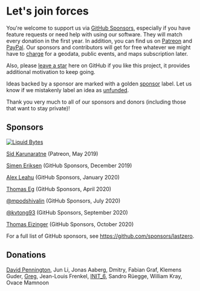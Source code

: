Let's join forces
=================

You're welcome to support us via [GitHub Sponsors](https://github.com/sponsors/lastzero), 
especially if you have feature requests or need help with using our software.
They will match every donation in the first year.
In addition, you can find us on [Patreon][patreon] and [PayPal][paypal].
Our sponsors and contributors will get for free whatever we might have to 
[charge](https://docs.photoprism.org/funding/) for a geodata, public events, and maps 
subscription later.

Also, please [leave a star](https://github.com/photoprism/photoprism/stargazers) here on GitHub if you like this project, 
it provides additional motivation to keep going.

Ideas backed by a sponsor are marked with a golden [sponsor][issues:sponsor] label.
Let us know if we mistakenly label an idea as [unfunded][issues:unfunded].

Thank you very much to all of our sponsors and donors (including those that want to stay private)!

## Sponsors ##

[![Liquid Bytes](https://blog.liquidbytes.net/img/logo-retina.png)](https://blog.liquidbytes.net/)

[Sid Karunaratne](https://github.com/sakaru) (Patreon, May 2019)

[Simen Eriksen](https://github.com/dennorske) (GitHub Sponsors, December 2019)

[Alex Leahu](https://github.com/alxjsn) (GitHub Sponsors, January 2020)

[Thomas Eg](https://github.com/ThomasEg) (GitHub Sponsors, April 2020)

[@mpodshivalin](https://github.com/mpodshivalin) (GitHub Sponsors, July 2020)

[@kvtong93](https://github.com/kvtong93) (GitHub Sponsors, September 2020)

[Thomas Eizinger](https://github.com/thomaseizinger) (GitHub Sponsors, October 2020)

For a full list of GitHub sponsors, see https://github.com/sponsors/lastzero.

## Donations ##

[David Pennington](https://github.com/Xeoncross), Jun Li, Jonas Aaberg, Dmitry, Fabian Graf, 
Klemens Guder, [Greg](https://github.com/oziee), Jean-Louis Frenkel,
[INIT_6](https://twitter.com/init_3), Sandro Rüegge, William Kray, Ovace Mamnoon

[patreon]: https://www.patreon.com/photoprism
[paypal]: https://www.paypal.me/photoprism
[issues:sponsor]: https://github.com/photoprism/photoprism/issues?q=is%3Aissue+is%3Aopen+label%3Asponsor
[issues:unfunded]: https://github.com/photoprism/photoprism/issues?q=is%3Aissue+is%3Aopen+label%3Aunfunded
